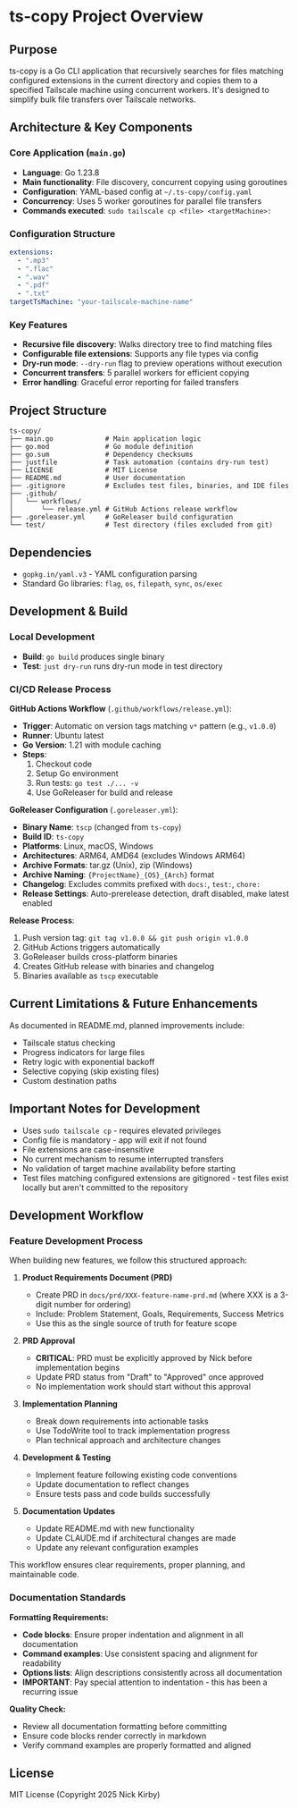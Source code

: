 # ts-copy Project Overview

## Purpose
ts-copy is a Go CLI application that recursively searches for files matching configured extensions in the current directory and copies them to a specified Tailscale machine using concurrent workers. It's designed to simplify bulk file transfers over Tailscale networks.

## Architecture & Key Components

### Core Application (`main.go`)
- **Language**: Go 1.23.8
- **Main functionality**: File discovery, concurrent copying using goroutines
- **Configuration**: YAML-based config at `~/.ts-copy/config.yaml`
- **Concurrency**: Uses 5 worker goroutines for parallel file transfers
- **Commands executed**: `sudo tailscale cp <file> <targetMachine>:`

### Configuration Structure
```yaml
extensions:
  - ".mp3"
  - ".flac" 
  - ".wav"
  - ".pdf"
  - ".txt"
targetTsMachine: "your-tailscale-machine-name"
```

### Key Features
- **Recursive file discovery**: Walks directory tree to find matching files
- **Configurable file extensions**: Supports any file types via config
- **Dry-run mode**: `--dry-run` flag to preview operations without execution
- **Concurrent transfers**: 5 parallel workers for efficient copying
- **Error handling**: Graceful error reporting for failed transfers

## Project Structure
```
ts-copy/
├── main.go             # Main application logic
├── go.mod              # Go module definition
├── go.sum              # Dependency checksums
├── justfile            # Task automation (contains dry-run test)
├── LICENSE             # MIT License
├── README.md           # User documentation
├── .gitignore          # Excludes test files, binaries, and IDE files
├── .github/
│   └── workflows/
│       └── release.yml # GitHub Actions release workflow
├── .goreleaser.yml     # GoReleaser build configuration
└── test/               # Test directory (files excluded from git)
```

## Dependencies
- `gopkg.in/yaml.v3` - YAML configuration parsing
- Standard Go libraries: `flag`, `os`, `filepath`, `sync`, `os/exec`

## Development & Build

### Local Development
- **Build**: `go build` produces single binary
- **Test**: `just dry-run` runs dry-run mode in test directory

### CI/CD Release Process
**GitHub Actions Workflow** (`.github/workflows/release.yml`):
- **Trigger**: Automatic on version tags matching `v*` pattern (e.g., `v1.0.0`)
- **Runner**: Ubuntu latest
- **Go Version**: 1.21 with module caching
- **Steps**:
  1. Checkout code
  2. Setup Go environment
  3. Run tests: `go test ./... -v`
  4. Use GoReleaser for build and release

**GoReleaser Configuration** (`.goreleaser.yml`):
- **Binary Name**: `tscp` (changed from `ts-copy`)
- **Build ID**: `ts-copy`
- **Platforms**: Linux, macOS, Windows
- **Architectures**: ARM64, AMD64 (excludes Windows ARM64)
- **Archive Formats**: tar.gz (Unix), zip (Windows)
- **Archive Naming**: `{ProjectName}_{OS}_{Arch}` format
- **Changelog**: Excludes commits prefixed with `docs:`, `test:`, `chore:`
- **Release Settings**: Auto-prerelease detection, draft disabled, make latest enabled

**Release Process**:
1. Push version tag: `git tag v1.0.0 && git push origin v1.0.0`
2. GitHub Actions triggers automatically
3. GoReleaser builds cross-platform binaries
4. Creates GitHub release with binaries and changelog
5. Binaries available as `tscp` executable

## Current Limitations & Future Enhancements
As documented in README.md, planned improvements include:
- Tailscale status checking
- Progress indicators for large files
- Retry logic with exponential backoff
- Selective copying (skip existing files)
- Custom destination paths

## Important Notes for Development
- Uses `sudo tailscale cp` - requires elevated privileges
- Config file is mandatory - app will exit if not found
- File extensions are case-insensitive
- No current mechanism to resume interrupted transfers
- No validation of target machine availability before starting
- Test files matching configured extensions are gitignored - test files exist locally but aren't committed to the repository

## Development Workflow

### Feature Development Process
When building new features, we follow this structured approach:

1. **Product Requirements Document (PRD)**
   - Create PRD in `docs/prd/XXX-feature-name-prd.md` (where XXX is a 3-digit number for ordering)
   - Include: Problem Statement, Goals, Requirements, Success Metrics
   - Use this as the single source of truth for feature scope

2. **PRD Approval**
   - **CRITICAL**: PRD must be explicitly approved by Nick before implementation begins
   - Update PRD status from "Draft" to "Approved" once approved
   - No implementation work should start without this approval

3. **Implementation Planning**
   - Break down requirements into actionable tasks
   - Use TodoWrite tool to track implementation progress
   - Plan technical approach and architecture changes

4. **Development & Testing**
   - Implement feature following existing code conventions
   - Update documentation to reflect changes
   - Ensure tests pass and code builds successfully

5. **Documentation Updates**
   - Update README.md with new functionality
   - Update CLAUDE.md if architectural changes are made
   - Update any relevant configuration examples

This workflow ensures clear requirements, proper planning, and maintainable code.

### Documentation Standards

**Formatting Requirements:**
- **Code blocks**: Ensure proper indentation and alignment in all documentation
- **Command examples**: Use consistent spacing and alignment for readability
- **Options lists**: Align descriptions consistently across all documentation
- **IMPORTANT**: Pay special attention to indentation - this has been a recurring issue

**Quality Check:**
- Review all documentation formatting before committing
- Ensure code blocks render correctly in markdown
- Verify command examples are properly formatted and aligned

## License
MIT License (Copyright 2025 Nick Kirby)